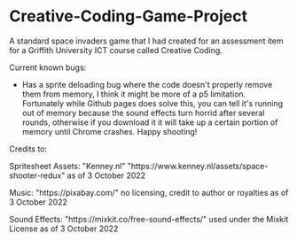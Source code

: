 # Creative-Coding-Game-Project

A standard space invaders game that I had created for an assessment item for a Griffith University ICT course called Creative Coding.

Current known bugs:
- Has a sprite deloading bug where the code doesn't properly remove them from memory, I think it might be more of a p5 limitation. Fortunately while Github pages does solve this, you can tell it's running out of memory because the sound effects turn horrid after several rounds, otherwise if you download it it will take up a certain portion of memory until Chrome crashes. Happy shooting!

Credits to:

<p>Spritesheet Assets: "Kenney.nl" "https://www.kenney.nl/assets/space-shooter-redux" as of 3 October 2022</p>
<p>Music: "https://pixabay.com/" no licensing, credit to author or royalties as of 3 October 2022</p>
<p>Sound Effects: "https://mixkit.co/free-sound-effects/" used under the Mixkit License as of 3 October 2022</p>
